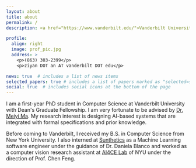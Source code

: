 ```yaml
---
layout: about
title: about
permalink: /
description: <a href="https://www.vanderbilt.edu/">Vanderbilt University</a>. 1025 16th Ave S, Nashville, TN 37212

profile:
  align: right
  image: prof_pic.jpg
  address: >
    <p>(863) 303-2399</p>
    <p>ziyan DOT an AT vanderbilt DOT edu</p>

news: true  # includes a list of news items
selected_papers: true # includes a list of papers marked as "selected={true}"
social: true  # includes social icons at the bottom of the page
---
```


I am a first-year PhD student in Computer Science at Vanderbilt University with Dean's Graduate Fellowship.
I am very fortunate to be advised by [Dr. Meiyi Ma](https://meiyima.github.io/). My research interest is designing AI-based systems that are integrated with formal specifications and prior knowledge. 

Before coming to Vanderbilt, I received my B.S. in Computer Science from New York University. I also interned at [Sunthetics](https://sunthetics.io/) as a Machine Learning software engineer under the guidance of Dr. Daniela Blanco and worked as a computer vision research assistant at [AI4CE Lab](https://ai4ce.github.io/) of NYU under the direction of Prof. Chen Feng.
